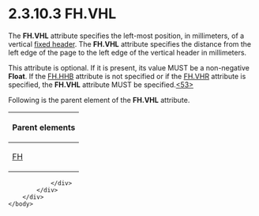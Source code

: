 <html dir="LTR" xmlns:mshelp="http://msdn.microsoft.com/mshelp" xmlns:ddue="http://ddue.schemas.microsoft.com/authoring/2003/5" xmlns:xlink="http://www.w3.org/1999/xlink" xmlns:tool="http://www.microsoft.com/tooltip">
    <head>
        <meta http-equiv="Content-Type" content="text/html; CHARSET=utf-8"></meta>
        <meta name="save" content="history"></meta>
        <title>2.3.10.3 FH.VHL</title>
        <xml>
            <mshelp:toctitle title="2.3.10.3 FH.VHL"></mshelp:toctitle>
            <mshelp:rltitle title="[MS-RGDI]: FH.VHL"></mshelp:rltitle>
            <mshelp:keyword index="A" term="0b694c86-a5c7-4eac-8df9-9c428133afed"></mshelp:keyword>
            <mshelp:attr name="DCSext.ContentType" value="open specification"></mshelp:attr>
            <mshelp:attr name="AssetID" value="0b694c86-a5c7-4eac-8df9-9c428133afed"></mshelp:attr>
            <mshelp:attr name="TopicType" value="kbRef"></mshelp:attr>
            <mshelp:attr name="DCSext.Title" value="[MS-RGDI]: FH.VHL" />
        </xml>
    </head>
    <body>
        <div id="header">
            <h1 class="heading">2.3.10.3 FH.VHL</h1>
        </div>
        <div id="mainSection">
            <div id="mainBody">
                <div id="allHistory" class="saveHistory"></div>
                <div id="sectionSection0" class="section" name="collapseableSection">
                    

<p>The <b>FH.VHL</b> attribute specifies the left-most
position, in millimeters, of a vertical <a href="557e6223-9107-4be3-9f7c-b83beb5d16fc.md#gt_fa3c2e3f-8831-427d-b84d-d61744433876">fixed header</a>. The <b>FH.VHL</b>
attribute specifies the distance from the left edge of the page to the left
edge of the vertical header in millimeters.</p>

<p>This attribute is optional. If it is present, its value MUST
be a non-negative <b>Float</b>. If the <a href="ded6ecf4-c2c4-4045-81e6-f332253b8572.md">FH.HHB</a> attribute is not
specified or if the <a href="33a888b7-96d3-48fa-9c59-a671e272598a.md">FH.VHR</a>
attribute is specified, the <b>FH.VHL</b> attribute MUST be specified.<a id="Appendix_A_Target_53"></a><a href="5f16d945-e8a0-4cc3-9547-1c8f3e568219.md#Appendix_A_53" aria-label="Product behavior note 53">&lt;53&gt;</a></p>

<p>Following is the parent element of the <b>FH.VHL</b>
attribute.</p>

<table>
 <thead>
  <tr>
   <th>
   <p>Parent elements</p>
   </th>
  </tr>
 </thead>
 <tr>
  <td>
  <p><a href="f90c5ba0-774f-4e7b-bdf1-8cba9df68169.md">FH</a></p>
  </td>
 </tr>
</table>


                </div>
            </div>
        </div>
    </body>
</html>